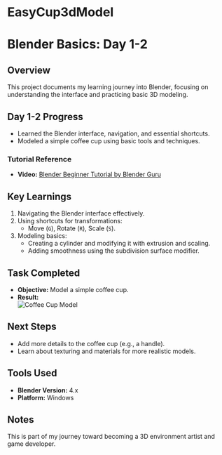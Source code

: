 # EasyCup3dModel
# Blender Basics: Day 1-2  

## Overview  
This project documents my learning journey into Blender, focusing on understanding the interface and practicing basic 3D modeling.  

## Day 1-2 Progress  
- Learned the Blender interface, navigation, and essential shortcuts.  
- Modeled a simple coffee cup using basic tools and techniques.  

### Tutorial Reference  
- **Video:** [Blender Beginner Tutorial by Blender Guru](https://www.youtube.com/watch?v=bpvh-9H8S1g)  

## Key Learnings  
1. Navigating the Blender interface effectively.  
2. Using shortcuts for transformations:  
   - Move (`G`), Rotate (`R`), Scale (`S`).  
3. Modeling basics:  
   - Creating a cylinder and modifying it with extrusion and scaling.  
   - Adding smoothness using the subdivision surface modifier.  

## Task Completed  
- **Objective:** Model a simple coffee cup.  
- **Result:**  
  ![Coffee Cup Model](https://d2vme5slygkxfz.cloudfront.net/u1diod%2Fpreview%2F62784085%2Fmain_large.gif?response-content-disposition=inline%3Bfilename%3D%22main_large.gif%22%3B&response-content-type=image%2Fgif&Expires=1732894067&Signature=Vtlb-fLe5xG1jxn0NQMH-LKzJm6DV~H7bPufz8bDbyXH-qOkTwm8hNTep-O1KsDiPnpg6yJeBByW~ZJi6goc-NUeROmXDDRnEfsZG8Tbp5qqzXApqVdQaXEkmw9KKjPMhjxlVgpRQp1ryl7QR6c5jzaYSJQgGj1KINldwWXsdpiJOXqPUM60K16VFPQRSV2q4iBD8qfmvE-lIslrt4hHrkGBynxnSiDDmXX9SBu8oyeqeHfzREP6fzEdclVofkNRLXwYd-sOXFW2spyrDALDTIS0cLiqM5gGVcJpA5StMPTBnI0rV~VAXTtsOAHol0VIdzuiYWrDX0fTr6wdBfPorw__&Key-Pair-Id=APKAJT5WQLLEOADKLHBQ)  

## Next Steps  
- Add more details to the coffee cup (e.g., a handle).  
- Learn about texturing and materials for more realistic models.  

## Tools Used  
- **Blender Version:** 4.x  
- **Platform:** Windows  

## Notes  
This is part of my journey toward becoming a 3D environment artist and game developer.  
